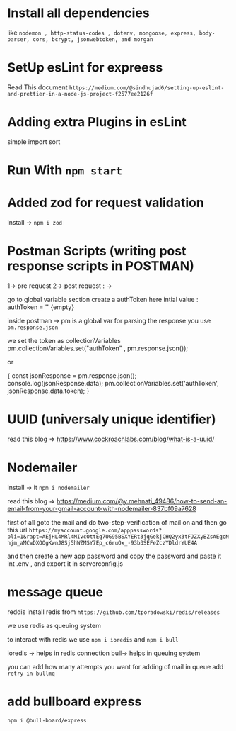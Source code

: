 # Install all dependencies

like `nodemon , http-status-codes , dotenv, mongoose, express, body-parser, cors, bcrypt, jsonwebtoken, and morgan`

# SetUp esLint for expreess

Read This document
`https://medium.com/@sindhujad6/setting-up-eslint-and-prettier-in-a-node-js-project-f2577ee2126f`

# Adding extra Plugins in esLint

simple import sort

# Run With `npm start`

# Added zod for request validation

install -> `npm i zod`

# Postman Scripts (writing post response scripts in POSTMAN)

1-> pre request
2-> post request : ->

go to global variable section
create a authToken here
intial value : authToken = '' {empty}

inside postman -> pm is a global var
for parsing the response you use
`pm.response.json`

we set the token as collectionVariables
pm.collectionVariables.set("authToken" , pm.response.json());

or

{
const jsonResponse = pm.response.json();
console.log(jsonResponse.data);
pm.collectionVariables.set('authToken', jsonResponse.data.token);
}


# UUID (universaly unique identifier) 
read this blog => https://www.cockroachlabs.com/blog/what-is-a-uuid/


<!-- for joincode we use UUID and not take the whole UUID String
     we just parse out the first 6-chars from it
     in that we can maintain our joincode always unique -->


# Nodemailer 
install -> it
`npm i nodemailer`

read this blog => https://medium.com/@y.mehnati_49486/how-to-send-an-email-from-your-gmail-account-with-nodemailer-837bf09a7628


first of all goto the mail and do two-step-verification of mail on
and then go this url
`https://myaccount.google.com/apppasswords?pli=1&rapt=AEjHL4MRl4MIvcOttEg7UG95BSXYERt3jqGekjCHQ2yx3tFJZXyBZsAEgcNhjm_aMCwDXOOgKwnJ8Sj5hWZMSY7Ep_c6ruOx_-93b3SEFeZczYDldrYUE4A`

and then create a new app password 
and copy the password and paste it int .env , 
and export it in serverconfig.js


# message queue
reddis install redis from
`https://github.com/tporadowski/redis/releases`

we use redis as queuing system

to interact with redis we use 
`npm i ioredis` and `npm i bull`

ioredis -> helps in redis connection
bull-> helps in queuing system

you can add how many attempts you want for adding of mail in queue
add `retry in bullmq`


# add bullboard express
`npm i @bull-board/express`





